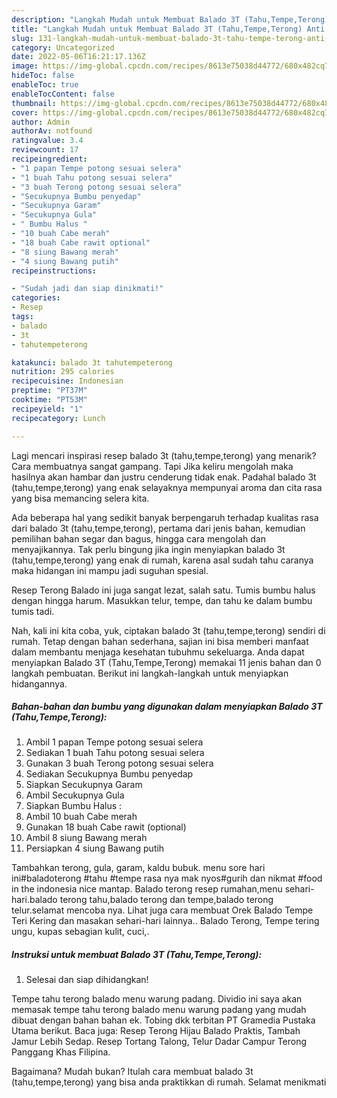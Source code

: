 ```yaml
---
description: "Langkah Mudah untuk Membuat Balado 3T (Tahu,Tempe,Terong) Anti Gagal"
title: "Langkah Mudah untuk Membuat Balado 3T (Tahu,Tempe,Terong) Anti Gagal"
slug: 131-langkah-mudah-untuk-membuat-balado-3t-tahu-tempe-terong-anti-gagal
category: Uncategorized
date: 2022-05-06T16:21:17.136Z
image: https://img-global.cpcdn.com/recipes/8613e75038d44772/680x482cq70/balado-3t-tahutempeterong-foto-resep-utama.jpg
hideToc: false
enableToc: true
enableTocContent: false
thumbnail: https://img-global.cpcdn.com/recipes/8613e75038d44772/680x482cq70/balado-3t-tahutempeterong-foto-resep-utama.jpg
cover: https://img-global.cpcdn.com/recipes/8613e75038d44772/680x482cq70/balado-3t-tahutempeterong-foto-resep-utama.jpg
author: Admin
authorAv: notfound
ratingvalue: 3.4
reviewcount: 17
recipeingredient:
- "1 papan Tempe potong sesuai selera"
- "1 buah Tahu potong sesuai selera"
- "3 buah Terong potong sesuai selera"
- "Secukupnya Bumbu penyedap"
- "Secukupnya Garam"
- "Secukupnya Gula"
- " Bumbu Halus "
- "10 buah Cabe merah"
- "18 buah Cabe rawit optional"
- "8 siung Bawang merah"
- "4 siung Bawang putih"
recipeinstructions:

- "Sudah jadi dan siap dinikmati!"
categories:
- Resep
tags:
- balado
- 3t
- tahutempeterong

katakunci: balado 3t tahutempeterong 
nutrition: 295 calories
recipecuisine: Indonesian
preptime: "PT37M"
cooktime: "PT53M"
recipeyield: "1"
recipecategory: Lunch

---
```



Lagi mencari inspirasi resep balado 3t (tahu,tempe,terong) yang menarik? Cara membuatnya sangat gampang. Tapi Jika keliru mengolah maka hasilnya akan hambar dan justru cenderung tidak enak. Padahal balado 3t (tahu,tempe,terong) yang enak selayaknya mempunyai aroma dan cita rasa yang bisa memancing selera kita.


Ada beberapa hal yang sedikit banyak berpengaruh terhadap kualitas rasa dari balado 3t (tahu,tempe,terong), pertama dari jenis bahan, kemudian pemilihan bahan segar dan bagus, hingga cara mengolah dan menyajikannya. Tak perlu bingung jika ingin menyiapkan balado 3t (tahu,tempe,terong) yang enak di rumah, karena asal sudah tahu caranya maka hidangan ini mampu jadi suguhan spesial.

Resep Terong Balado ini juga sangat lezat, salah satu. Tumis bumbu halus dengan hingga harum. Masukkan telur, tempe, dan tahu ke dalam bumbu tumis tadi.


Nah, kali ini kita coba, yuk, ciptakan balado 3t (tahu,tempe,terong) sendiri di rumah. Tetap dengan bahan sederhana, sajian ini bisa memberi manfaat dalam membantu menjaga kesehatan tubuhmu sekeluarga. Anda dapat menyiapkan Balado 3T (Tahu,Tempe,Terong) memakai 11 jenis bahan dan 0 langkah pembuatan. Berikut ini langkah-langkah untuk menyiapkan hidangannya.

<!--inarticleads1-->

##### Bahan-bahan dan bumbu yang digunakan dalam menyiapkan Balado 3T (Tahu,Tempe,Terong):

1. Ambil 1 papan Tempe potong sesuai selera
1. Sediakan 1 buah Tahu potong sesuai selera
1. Gunakan 3 buah Terong potong sesuai selera
1. Sediakan Secukupnya Bumbu penyedap
1. Siapkan Secukupnya Garam
1. Ambil Secukupnya Gula
1. Siapkan  Bumbu Halus :
1. Ambil 10 buah Cabe merah
1. Gunakan 18 buah Cabe rawit (optional)
1. Ambil 8 siung Bawang merah
1. Persiapkan 4 siung Bawang putih


Tambahkan terong, gula, garam, kaldu bubuk. menu sore hari ini#baladoterong #tahu #tempe rasa nya mak nyos#gurih dan nikmat #food in the indonesia nice mantap. Balado terong resep rumahan,menu sehari-hari.balado terong tahu,balado terong dan tempe,balado terong telur.selamat mencoba nya. Lihat juga cara membuat Orek Balado Tempe Teri Kering dan masakan sehari-hari lainnya.. Balado Terong, Tempe tering ungu, kupas sebagian kulit, cuci,. 

<!--inarticleads2-->

##### Instruksi untuk membuat Balado 3T (Tahu,Tempe,Terong):


1. Selesai dan siap dihidangkan!

Tempe tahu terong balado menu warung padang. Dividio ini saya akan memasak tempe tahu terong balado menu warung padang yang mudah dibuat dengan bahan bahan ek. Tobing dkk terbitan PT Gramedia Pustaka Utama berikut. Baca juga: Resep Terong Hijau Balado Praktis, Tambah Jamur Lebih Sedap. Resep Tortang Talong, Telur Dadar Campur Terong Panggang Khas Filipina. 

Bagaimana? Mudah bukan? Itulah cara membuat balado 3t (tahu,tempe,terong) yang bisa anda praktikkan di rumah. Selamat menikmati
